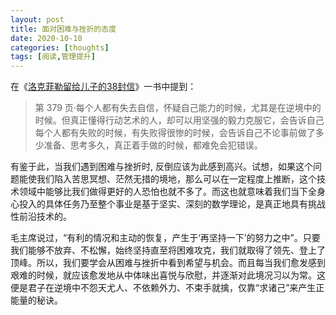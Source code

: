 ```yaml
---
layout: post
title: 面对困难与挫折的态度
date: 2020-10-10
categories: [thoughts]
tags: [阅读,管理提升]
---
```


在《[洛克菲勒留给儿子的38封信](https://book.douban.com/subject/26443717/)》一书中提到：

> 第 379 页·每个人都有失去自信，怀疑自己能力的时候，尤其是在逆境中的时候。但真正懂得行动艺术的人，却可以用坚强的毅力克服它，会告诉自己每个人都有失败的时候，有失败得很惨的时候，会告诉自己不论事前做了多少准备、思考多久，真正着手做的时候，都难免会犯错误。

有鉴于此，当我们遇到困难与挫折时, 反倒应该为此感到高兴。试想，如果这个问题能使我们陷入苦思冥想、茫然无措的境地，那么可以在一定程度上推断，这个技术领域中能够比我们做得更好的人恐怕也就不多了。而这也就意味着我们当下全身心投入的具体任务乃至整个事业是基于坚实、深刻的数学理论，是真正地具有挑战性前沿技术的。

毛主席说过，“有利的情况和主动的恢复，产生于‘再坚持一下’的努力之中”。只要我们能够不放弃、不松懈，始终坚持直至将困难攻克，我们就取得了领先、登上了顶峰。所以，我们要学会从困难与挫折中看到希望与机会。而且每当我们愈发感到艰难的时候，就应该愈发地从中体味出喜悦与欣慰，并逐渐对此境况习以为常。这便是君子在逆境中不怨天尤人、不依赖外力、不束手就擒，仅靠“求诸己”来产生正能量的秘诀。
